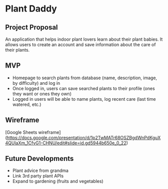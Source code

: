 # Plant Daddy

## Project Proposal
An application that helps indoor plant lovers learn about their plant babies. It allows users to create an account and save information about the care of their plants.

## MVP
* Homepage to search plants from database (name, description, image, by difficulty) and log in
* Once logged in, users can save searched plants to their profile (ones they want or ones they own)
* Logged in users will be able to name plants, log recent care (last time watered, etc.)

## Wireframe
[Google Sheets wireframe] (https://docs.google.com/presentation/d/1p2TwMATr68OSZBgdWnPdKguX4QUlaXm_1CfvG1-CHNU/edit#slide=id.gd5944b650e_0_22)

## Future Developments
* Plant advice from grandma
* Link 3rd party plant APIs
* Expand to gardening (fruits and vegetables)
